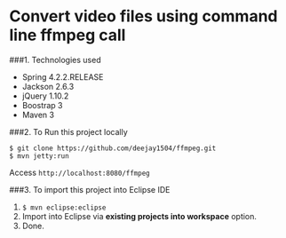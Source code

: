 Convert video files using command line ffmpeg call
==================================================

###1. Technologies used
* Spring 4.2.2.RELEASE
* Jackson 2.6.3
* jQuery 1.10.2
* Boostrap 3
* Maven 3

###2. To Run this project locally
```shell
$ git clone https://github.com/deejay1504/ffmpeg.git
$ mvn jetty:run
```
Access ```http://localhost:8080/ffmpeg```

###3. To import this project into Eclipse IDE
1. ```$ mvn eclipse:eclipse```
2. Import into Eclipse via **existing projects into workspace** option.
3. Done.


